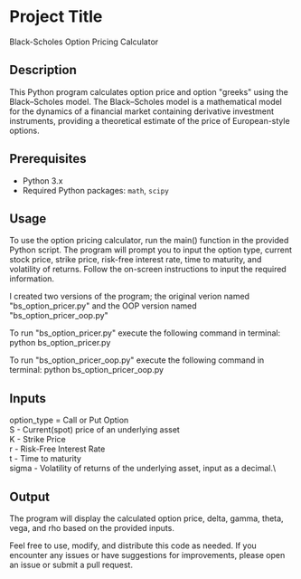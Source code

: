 
# Project Title

Black-Scholes Option Pricing Calculator


## Description

This Python program calculates option price and option "greeks" using the Black–Scholes model. The Black–Scholes model is a mathematical model for the dynamics of a financial market containing derivative investment instruments, providing a theoretical estimate of the price of European-style options.

 

## Prerequisites

- Python 3.x
- Required Python packages: `math`, `scipy`
## Usage

To use the option pricing calculator, run the main() function in the provided Python script. The program will prompt you to input the option type, current stock price, strike price, risk-free interest rate, time to maturity, and volatility of returns. Follow the on-screen instructions to input the required information.

I created two versions of the program; the original verion named "bs_option_pricer.py" and the OOP version named "bs_option_pricer_oop.py"

To run "bs_option_pricer.py" execute the following command in terminal: 
python bs_option_pricer.py

To run "bs_option_pricer_oop.py" execute the following command in terminal: 
python bs_option_pricer_oop.py
## Inputs

option_type = Call or Put Option\
S - Current(spot) price of an underlying asset\
K - Strike Price\
r - Risk-Free Interest Rate\
t - Time to maturity\
sigma -  Volatility of returns of the underlying asset, input as a decimal.\
## Output

The program will display the calculated option price, delta, gamma, theta, vega, and rho based on the provided inputs.

Feel free to use, modify, and distribute this code as needed. If you encounter any issues or have suggestions for improvements, please open an issue or submit a pull request.
